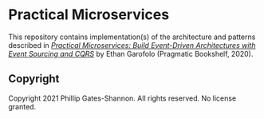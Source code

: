 # Practical Microservices

This repository contains implementation(s) of the architecture and patterns described in [_Practical Microservices:
Build Event-Driven Architectures with Event Sourcing and CQRS_][1] by Ethan Garofolo (Pragmatic Bookshelf, 2020).

[1]: https://pragprog.com/titles/egmicro/practical-microservices/

## Copyright

Copyright 2021 Phillip Gates-Shannon. All rights reserved. No license granted.
